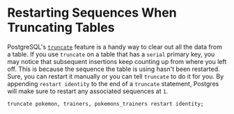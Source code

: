 # Restarting Sequences When Truncating Tables

PostgreSQL's
[`truncate`](http://www.postgresql.org/docs/current/static/sql-truncate.html)
feature is a handy way to clear out all the data from a table. If you use
`truncate` on a table that has a `serial` primary key, you may notice that
subsequent insertions keep counting up from where you left off. This is
because the sequence the table is using hasn't been restarted. Sure, you can
restart it manually or you can tell `truncate` to do it for you. By
appending `restart identity` to the end of a `truncate` statement, Postgres
will make sure to restart any associated sequences at `1`.

```
truncate pokemon, trainers, pokemons_trainers restart identity;
```
